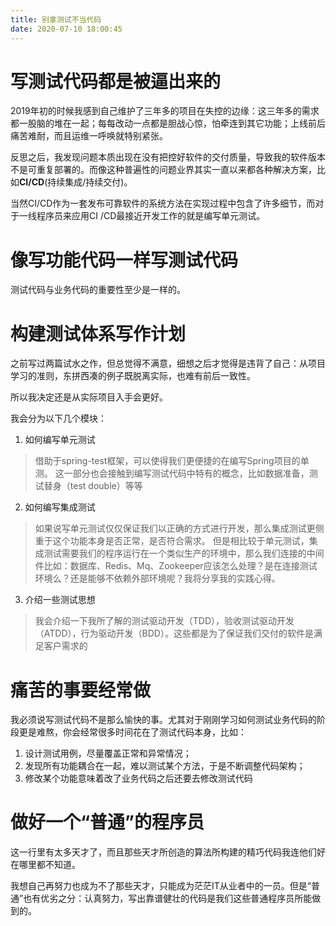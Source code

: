 ```yaml
---
title: 别拿测试不当代码
date: 2020-07-10 18:00:45
---
```


# 写测试代码都是被逼出来的

2019年初的时候我感到自己维护了三年多的项目在失控的边缘：这三年多的需求都一股脑的堆在一起；每每改动一点都是胆战心惊，怕牵连到其它功能；上线前后痛苦难耐，而且运维一呼唤就特别紧张。

反思之后，我发现问题本质出现在没有把控好软件的交付质量，导致我的软件版本不是可重复部署的。而像这种普遍性的问题业界其实一直以来都各种解决方案，比如**CI/CD**(持续集成/持续交付)。

当然CI/CD作为一套发布可靠软件的系统方法在实现过程中包含了许多细节，而对于一线程序员来应用CI /CD最接近开发工作的就是编写单元测试。

# 像写功能代码一样写测试代码

测试代码与业务代码的重要性至少是一样的。

# 构建测试体系写作计划

之前写过两篇试水之作，但总觉得不满意，细想之后才觉得是违背了自己：从项目学习的准则，东拼西凑的例子既脱离实际，也难有前后一致性。

所以我决定还是从实际项目入手会更好。

我会分为以下几个模块：

1. 如何编写单元测试

> 借助于spring-test框架，可以使得我们更便捷的在编写Spring项目的单测。
> 这一部分也会接触到编写测试代码中特有的概念，比如数据准备，测试替身（test double）等等

2. 如何编写集成测试

> 如果说写单元测试仅仅保证我们以正确的方式进行开发，那么集成测试更侧重于这个功能本身是否正常，是否符合需求。
> 但是相比较于单元测试，集成测试需要我们的程序运行在一个类似生产的环境中，那么我们连接的中间件比如：数据库、Redis、Mq、Zookeeper应该怎么处理？是在连接测试环境么？还是能够不依赖外部环境呢？我将分享我的实践心得。

3. 介绍一些测试思想

> 我会介绍一下我所了解的测试驱动开发（TDD），验收测试驱动开发（ATDD），行为驱动开发（BDD）。这些都是为了保证我们交付的软件是满足客户需求的

# 痛苦的事要经常做

我必须说写测试代码不是那么愉快的事。尤其对于刚刚学习如何测试业务代码的阶段更是难熬，你会经常很多时间花在了测试代码本身，比如：

1. 设计测试用例，尽量覆盖正常和异常情况；
2. 发现所有功能耦合在一起，难以测试某个方法，于是不断调整代码架构；
3. 修改某个功能意味着改了业务代码之后还要去修改测试代码

# 做好一个“普通”的程序员

这一行里有太多天才了，而且那些天才所创造的算法所构建的精巧代码我连他们好在哪里都不知道。

我想自己再努力也成为不了那些天才，只能成为茫茫IT从业者中的一员。但是“普通”也有优劣之分：认真努力，写出靠谱健壮的代码是我们这些普通程序员所能做到的。
